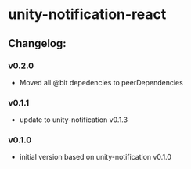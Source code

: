 # unity-notification-react

## Changelog:

### v0.2.0
- Moved all @bit depedencies to peerDependencies

### v0.1.1
- update to unity-notification v0.1.3

### v0.1.0
- initial version based on unity-notification v0.1.0
